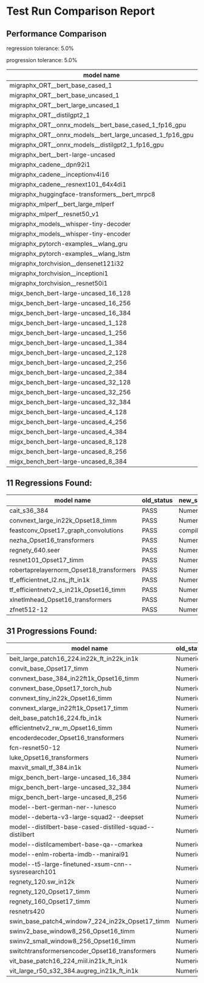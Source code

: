 # Test Run Comparison Report

## Performance Comparison

regression tolerance: 5.0%

progression tolerance: 5.0%

|model name|exit_status|analysis|old_time_ms|new_time_ms|change_ms|percent_change|
|---|---|---|---|---|---|---|
|migraphx_ORT__bert_base_cased_1|PASS|within tol|126.9847|121.7365|-5.2482|-4.13%|
|migraphx_ORT__bert_base_uncased_1|PASS|within tol|121.4957|120.735|-0.7607|-0.63%|
|migraphx_ORT__bert_large_uncased_1|PASS|progression|856.4622|538.2248|-318.2375|-37.16%|
|migraphx_ORT__distilgpt2_1|PASS|within tol|71.1071|68.9318|-2.1753|-3.06%|
|migraphx_ORT__onnx_models__bert_base_cased_1_fp16_gpu|Numerics|progression|88.7632|66.3919|-22.3713|-25.2%|
|migraphx_ORT__onnx_models__bert_large_uncased_1_fp16_gpu|Numerics|within tol|339.9636|340.2362|0.2726|0.08%|
|migraphx_ORT__onnx_models__distilgpt2_1_fp16_gpu|Numerics|within tol|34.8396|34.7201|-0.1195|-0.34%|
|migraphx_bert__bert-large-uncased|PASS|within tol|19.3786|19.3417|-0.0368|-0.19%|
|migraphx_cadene__dpn92i1|PASS|within tol|3.504|3.4971|-0.007|-0.2%|
|migraphx_cadene__inceptionv4i16|PASS|within tol|19.6809|19.8192|0.1383|0.7%|
|migraphx_cadene__resnext101_64x4di1|PASS|within tol|4.2861|4.1652|-0.1209|-2.82%|
|migraphx_huggingface-transformers__bert_mrpc8|PASS|within tol|6.9466|6.9922|0.0456|0.66%|
|migraphx_mlperf__bert_large_mlperf|PASS|within tol|26.1812|25.6675|-0.5137|-1.96%|
|migraphx_mlperf__resnet50_v1|Numerics|progression|17.2613|14.1851|-3.0761|-17.82%|
|migraphx_models__whisper-tiny-decoder|PASS|within tol|42.4958|41.5745|-0.9213|-2.17%|
|migraphx_models__whisper-tiny-encoder|Numerics|within tol|102.6535|103.2667|0.6132|0.6%|
|migraphx_pytorch-examples__wlang_gru|PASS|regression|17.8714|19.4509|1.5795|8.84%|
|migraphx_pytorch-examples__wlang_lstm|PASS|progression|10.5528|9.1859|-1.3669|-12.95%|
|migraphx_torchvision__densenet121i32|PASS|within tol|13.6772|13.6008|-0.0764|-0.56%|
|migraphx_torchvision__inceptioni1|PASS|within tol|3.2375|3.0914|-0.1461|-4.51%|
|migraphx_torchvision__resnet50i1|PASS|within tol|2.0627|2.058|-0.0046|-0.22%|
|migx_bench_bert-large-uncased_16_128|PASS|progression|35.8955|25.7975|-10.098|-28.13%|
|migx_bench_bert-large-uncased_16_256|PASS|within tol|37.2887|37.0877|-0.201|-0.54%|
|migx_bench_bert-large-uncased_16_384|PASS|within tol|56.054|55.8843|-0.1697|-0.3%|
|migx_bench_bert-large-uncased_1_128|PASS|progression|15.5412|12.5828|-2.9584|-19.04%|
|migx_bench_bert-large-uncased_1_256|PASS|progression|21.1804|12.6943|-8.4861|-40.07%|
|migx_bench_bert-large-uncased_1_384|PASS|progression|26.0315|19.2308|-6.8007|-26.12%|
|migx_bench_bert-large-uncased_2_128|PASS|within tol|12.9232|12.7702|-0.153|-1.18%|
|migx_bench_bert-large-uncased_2_256|PASS|regression|19.3734|25.4721|6.0987|31.48%|
|migx_bench_bert-large-uncased_2_384|PASS|within tol|19.6103|19.6557|0.0453|0.23%|
|migx_bench_bert-large-uncased_32_128|PASS|progression|47.6337|36.0771|-11.5566|-24.26%|
|migx_bench_bert-large-uncased_32_256|PASS|within tol|68.8339|69.2297|0.3958|0.58%|
|migx_bench_bert-large-uncased_32_384|PASS|progression|153.9666|110.591|-43.3756|-28.17%|
|migx_bench_bert-large-uncased_4_128|PASS|within tol|19.4529|19.3055|-0.1474|-0.76%|
|migx_bench_bert-large-uncased_4_256|PASS|within tol|20.062|20.1167|0.0547|0.27%|
|migx_bench_bert-large-uncased_4_384|PASS|progression|37.5649|23.1769|-14.388|-38.3%|
|migx_bench_bert-large-uncased_8_128|PASS|within tol|20.1518|20.2993|0.1474|0.73%|
|migx_bench_bert-large-uncased_8_256|PASS|within tol|25.9434|26.0175|0.0741|0.29%|
|migx_bench_bert-large-uncased_8_384|PASS|within tol|32.5025|32.4104|-0.0921|-0.28%|

## 11 Regressions Found:

|model name|old_status|new_status|
|---|---|---|
|cait_s36_384|PASS|Numerics|
|convnext_large_in22k_Opset18_timm|PASS|Numerics|
|feastconv_Opset17_graph_convolutions|PASS|compilation|
|nezha_Opset16_transformers|PASS|Numerics|
|regnety_640.seer|PASS|Numerics|
|resnet101_Opset17_timm|PASS|Numerics|
|robertaprelayernorm_Opset18_transformers|PASS|Numerics|
|tf_efficientnet_l2.ns_jft_in1k|PASS|Numerics|
|tf_efficientnetv2_s_in21k_Opset16_timm|PASS|Numerics|
|xlnetlmhead_Opset16_transformers|PASS|Numerics|
|zfnet512-12|PASS|Numerics|

## 31 Progressions Found:

|model name|old_status|new_status|
|---|---|---|
|beit_large_patch16_224.in22k_ft_in22k_in1k|Numerics|PASS|
|convit_base_Opset17_timm|Numerics|PASS|
|convnext_base_384_in22ft1k_Opset16_timm|Numerics|PASS|
|convnext_base_Opset17_torch_hub|Numerics|PASS|
|convnext_tiny_in22k_Opset16_timm|Numerics|PASS|
|convnext_xlarge_in22ft1k_Opset17_timm|Numerics|PASS|
|deit_base_patch16_224.fb_in1k|Numerics|PASS|
|efficientnetv2_rw_m_Opset16_timm|Numerics|PASS|
|encoderdecoder_Opset16_transformers|Numerics|PASS|
|fcn-resnet50-12|Numerics|PASS|
|luke_Opset16_transformers|Numerics|PASS|
|maxvit_small_tf_384.in1k|Numerics|PASS|
|migx_bench_bert-large-uncased_16_384|Numerics|PASS|
|migx_bench_bert-large-uncased_32_384|Numerics|PASS|
|migx_bench_bert-large-uncased_8_256|Numerics|PASS|
|model--bert-german-ner--lunesco|Numerics|PASS|
|model--deberta-v3-large-squad2--deepset|Numerics|PASS|
|model--distilbert-base-cased-distilled-squad--distilbert|Numerics|PASS|
|model--distilcamembert-base-qa--cmarkea|Numerics|PASS|
|model--enlm-roberta-imdb--manirai91|Numerics|PASS|
|model--t5-large-finetuned-xsum-cnn--sysresearch101|Numerics|PASS|
|regnety_120.sw_in12k|Numerics|PASS|
|regnety_120_Opset17_timm|Numerics|PASS|
|regnety_160_Opset17_timm|Numerics|PASS|
|resnetrs420|Numerics|PASS|
|swin_base_patch4_window7_224_in22k_Opset17_timm|Numerics|PASS|
|swinv2_base_window8_256_Opset16_timm|Numerics|PASS|
|swinv2_small_window8_256_Opset16_timm|Numerics|PASS|
|switchtransformersencoder_Opset16_transformers|Numerics|PASS|
|vit_base_patch16_224_miil.in21k_ft_in1k|Numerics|PASS|
|vit_large_r50_s32_384.augreg_in21k_ft_in1k|Numerics|PASS|

